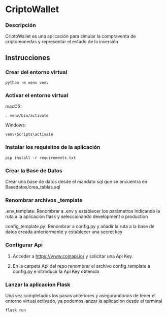 # CriptoWallet

### Descripción

CriptoWallet es una aplicación para simular la compraventa de criptomonedas y representar el estado de la inversión

## Instrucciones

### Crear del entorno virtual

````
python -m venv venv
````

### Activar el entorno virtual

macOS:
````
. venv/bin/activate
````
Windows:
````
venv\Scripts\activate
````
### Instalar los requisitos de la aplicación

````
pip install -r requirements.txt
````

### Crear la Base de Datos

Crear una base de datos desde el mandato sql que se encuentra en Basedatos/crea_tablas.sql

### Renombrar archivos _template

.env_template:
    Renombrar a .env y establecer los parámetros indicando la ruta a la aplicación flask y seleccionando development o production

config_template.py:
    Renombrar a config.py y añadir la ruta a la base de datos creada anteriormente y establecer una secret key

### Configurar Api

1. Acceder a https://www.coinapi.io/ y solicitar una Api Key.

2. En la carpeta Api del repo renombrar el archivo config_template a config.py e introducir la Api Key obtenida

### Lanzar la aplicacion Flask

Una vez completados los pasos anteriores y asegurandonos de tener el entorno virtual activado, ya podemos lanzar la aplicacion desde el terminal

````
flask run
````
